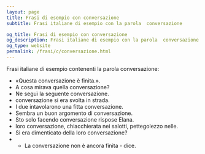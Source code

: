 ```yaml
---
layout: page
title: Frasi di esempio con conversazione 
subtitle: Frasi italiane di esempio con la parola  conversazione

og_title: Frasi di esempio con conversazione 
og_description: Frasi italiane di esempio con la parola  conversazione
og_type: website
permalink: /frasi/c/conversazione.html
---
```


Frasi italiane di esempio contenenti la parola conversazione:


- «Questa conversazione è finita.».
- A cosa mirava quella conversazione?
- Ne seguì la seguente conversazione.
- conversazione si era svolta in strada.
- I due intavolarono una fitta conversazione.
- Sembra un buon argomento di conversazione.
- Sto solo facendo conversazione rispose Elana.
- loro conversazione, chiacchierata nei salotti, pettegolezzo nelle.
- Si era dimenticato della loro conversazione?
- - La conversazione non è ancora finita - dice.
